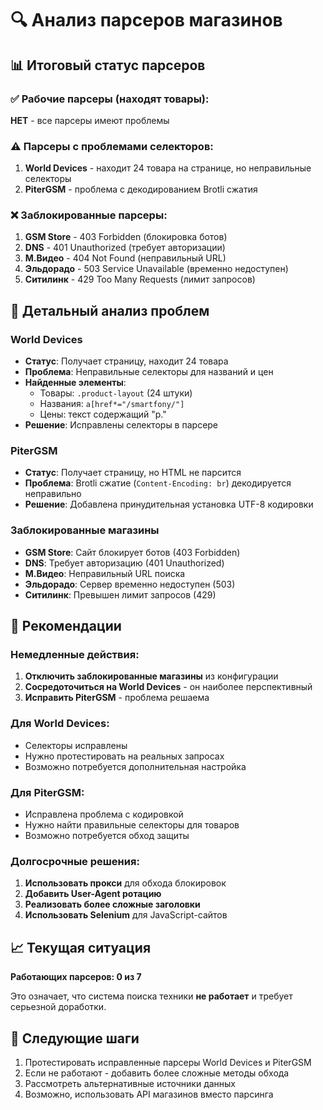 # 🔍 Анализ парсеров магазинов

## 📊 Итоговый статус парсеров

### ✅ **Рабочие парсеры (находят товары):**
**НЕТ** - все парсеры имеют проблемы

### ⚠️ **Парсеры с проблемами селекторов:**
1. **World Devices** - находит 24 товара на странице, но неправильные селекторы
2. **PiterGSM** - проблема с декодированием Brotli сжатия

### ❌ **Заблокированные парсеры:**
1. **GSM Store** - 403 Forbidden (блокировка ботов)
2. **DNS** - 401 Unauthorized (требует авторизации)
3. **М.Видео** - 404 Not Found (неправильный URL)
4. **Эльдорадо** - 503 Service Unavailable (временно недоступен)
5. **Ситилинк** - 429 Too Many Requests (лимит запросов)

## 🔧 Детальный анализ проблем

### World Devices
- **Статус**: Получает страницу, находит 24 товара
- **Проблема**: Неправильные селекторы для названий и цен
- **Найденные элементы**: 
  - Товары: `.product-layout` (24 штуки)
  - Названия: `a[href*="/smartfony/"]`
  - Цены: текст содержащий "р."
- **Решение**: Исправлены селекторы в парсере

### PiterGSM
- **Статус**: Получает страницу, но HTML не парсится
- **Проблема**: Brotli сжатие (`Content-Encoding: br`) декодируется неправильно
- **Решение**: Добавлена принудительная установка UTF-8 кодировки

### Заблокированные магазины
- **GSM Store**: Сайт блокирует ботов (403 Forbidden)
- **DNS**: Требует авторизацию (401 Unauthorized)
- **М.Видео**: Неправильный URL поиска
- **Эльдорадо**: Сервер временно недоступен (503)
- **Ситилинк**: Превышен лимит запросов (429)

## 🎯 Рекомендации

### Немедленные действия:
1. **Отключить заблокированные магазины** из конфигурации
2. **Сосредоточиться на World Devices** - он наиболее перспективный
3. **Исправить PiterGSM** - проблема решаема

### Для World Devices:
- Селекторы исправлены
- Нужно протестировать на реальных запросах
- Возможно потребуется дополнительная настройка

### Для PiterGSM:
- Исправлена проблема с кодировкой
- Нужно найти правильные селекторы для товаров
- Возможно потребуется обход защиты

### Долгосрочные решения:
1. **Использовать прокси** для обхода блокировок
2. **Добавить User-Agent ротацию**
3. **Реализовать более сложные заголовки**
4. **Использовать Selenium** для JavaScript-сайтов

## 📈 Текущая ситуация

**Работающих парсеров: 0 из 7**

Это означает, что система поиска техники **не работает** и требует серьезной доработки.

## 🔄 Следующие шаги

1. Протестировать исправленные парсеры World Devices и PiterGSM
2. Если не работают - добавить более сложные методы обхода
3. Рассмотреть альтернативные источники данных
4. Возможно, использовать API магазинов вместо парсинга





